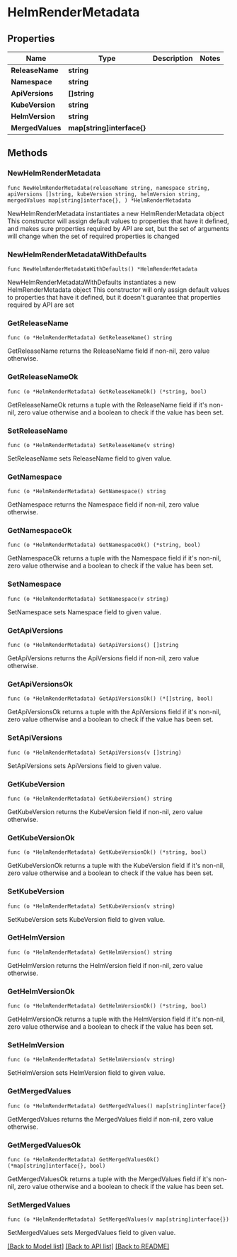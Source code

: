 # HelmRenderMetadata

## Properties

Name | Type | Description | Notes
------------ | ------------- | ------------- | -------------
**ReleaseName** | **string** |  | 
**Namespace** | **string** |  | 
**ApiVersions** | **[]string** |  | 
**KubeVersion** | **string** |  | 
**HelmVersion** | **string** |  | 
**MergedValues** | **map[string]interface{}** |  | 

## Methods

### NewHelmRenderMetadata

`func NewHelmRenderMetadata(releaseName string, namespace string, apiVersions []string, kubeVersion string, helmVersion string, mergedValues map[string]interface{}, ) *HelmRenderMetadata`

NewHelmRenderMetadata instantiates a new HelmRenderMetadata object
This constructor will assign default values to properties that have it defined,
and makes sure properties required by API are set, but the set of arguments
will change when the set of required properties is changed

### NewHelmRenderMetadataWithDefaults

`func NewHelmRenderMetadataWithDefaults() *HelmRenderMetadata`

NewHelmRenderMetadataWithDefaults instantiates a new HelmRenderMetadata object
This constructor will only assign default values to properties that have it defined,
but it doesn't guarantee that properties required by API are set

### GetReleaseName

`func (o *HelmRenderMetadata) GetReleaseName() string`

GetReleaseName returns the ReleaseName field if non-nil, zero value otherwise.

### GetReleaseNameOk

`func (o *HelmRenderMetadata) GetReleaseNameOk() (*string, bool)`

GetReleaseNameOk returns a tuple with the ReleaseName field if it's non-nil, zero value otherwise
and a boolean to check if the value has been set.

### SetReleaseName

`func (o *HelmRenderMetadata) SetReleaseName(v string)`

SetReleaseName sets ReleaseName field to given value.


### GetNamespace

`func (o *HelmRenderMetadata) GetNamespace() string`

GetNamespace returns the Namespace field if non-nil, zero value otherwise.

### GetNamespaceOk

`func (o *HelmRenderMetadata) GetNamespaceOk() (*string, bool)`

GetNamespaceOk returns a tuple with the Namespace field if it's non-nil, zero value otherwise
and a boolean to check if the value has been set.

### SetNamespace

`func (o *HelmRenderMetadata) SetNamespace(v string)`

SetNamespace sets Namespace field to given value.


### GetApiVersions

`func (o *HelmRenderMetadata) GetApiVersions() []string`

GetApiVersions returns the ApiVersions field if non-nil, zero value otherwise.

### GetApiVersionsOk

`func (o *HelmRenderMetadata) GetApiVersionsOk() (*[]string, bool)`

GetApiVersionsOk returns a tuple with the ApiVersions field if it's non-nil, zero value otherwise
and a boolean to check if the value has been set.

### SetApiVersions

`func (o *HelmRenderMetadata) SetApiVersions(v []string)`

SetApiVersions sets ApiVersions field to given value.


### GetKubeVersion

`func (o *HelmRenderMetadata) GetKubeVersion() string`

GetKubeVersion returns the KubeVersion field if non-nil, zero value otherwise.

### GetKubeVersionOk

`func (o *HelmRenderMetadata) GetKubeVersionOk() (*string, bool)`

GetKubeVersionOk returns a tuple with the KubeVersion field if it's non-nil, zero value otherwise
and a boolean to check if the value has been set.

### SetKubeVersion

`func (o *HelmRenderMetadata) SetKubeVersion(v string)`

SetKubeVersion sets KubeVersion field to given value.


### GetHelmVersion

`func (o *HelmRenderMetadata) GetHelmVersion() string`

GetHelmVersion returns the HelmVersion field if non-nil, zero value otherwise.

### GetHelmVersionOk

`func (o *HelmRenderMetadata) GetHelmVersionOk() (*string, bool)`

GetHelmVersionOk returns a tuple with the HelmVersion field if it's non-nil, zero value otherwise
and a boolean to check if the value has been set.

### SetHelmVersion

`func (o *HelmRenderMetadata) SetHelmVersion(v string)`

SetHelmVersion sets HelmVersion field to given value.


### GetMergedValues

`func (o *HelmRenderMetadata) GetMergedValues() map[string]interface{}`

GetMergedValues returns the MergedValues field if non-nil, zero value otherwise.

### GetMergedValuesOk

`func (o *HelmRenderMetadata) GetMergedValuesOk() (*map[string]interface{}, bool)`

GetMergedValuesOk returns a tuple with the MergedValues field if it's non-nil, zero value otherwise
and a boolean to check if the value has been set.

### SetMergedValues

`func (o *HelmRenderMetadata) SetMergedValues(v map[string]interface{})`

SetMergedValues sets MergedValues field to given value.



[[Back to Model list]](../README.md#documentation-for-models) [[Back to API list]](../README.md#documentation-for-api-endpoints) [[Back to README]](../README.md)


